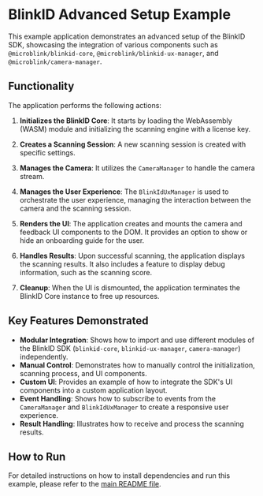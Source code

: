 # BlinkID Advanced Setup Example

This example application demonstrates an advanced setup of the BlinkID SDK, showcasing the integration of various components such as `@microblink/blinkid-core`, `@microblink/blinkid-ux-manager`, and `@microblink/camera-manager`.

## Functionality

The application performs the following actions:

1.  **Initializes the BlinkID Core**: It starts by loading the WebAssembly (WASM) module and initializing the scanning engine with a license key.

2.  **Creates a Scanning Session**: A new scanning session is created with specific settings.

3.  **Manages the Camera**: It utilizes the `CameraManager` to handle the camera stream.

4.  **Manages the User Experience**: The `BlinkIdUxManager` is used to orchestrate the user experience, managing the interaction between the camera and the scanning session.

5.  **Renders the UI**: The application creates and mounts the camera and feedback UI components to the DOM. It provides an option to show or hide an onboarding guide for the user.

6.  **Handles Results**: Upon successful scanning, the application displays the scanning results. It also includes a feature to display debug information, such as the scanning score.

7.  **Cleanup**: When the UI is dismounted, the application terminates the BlinkID Core instance to free up resources.

## Key Features Demonstrated

- **Modular Integration**: Shows how to import and use different modules of the BlinkID SDK (`blinkid-core`, `blinkid-ux-manager`, `camera-manager`) independently.
- **Manual Control**: Demonstrates how to manually control the initialization, scanning process, and UI components.
- **Custom UI**: Provides an example of how to integrate the SDK's UI components into a custom application layout.
- **Event Handling**: Shows how to subscribe to events from the `CameraManager` and `BlinkIdUxManager` to create a responsive user experience.
- **Result Handling**: Illustrates how to receive and process the scanning results.

## How to Run

For detailed instructions on how to install dependencies and run this example, please refer to the [main README file](./../README.md).
